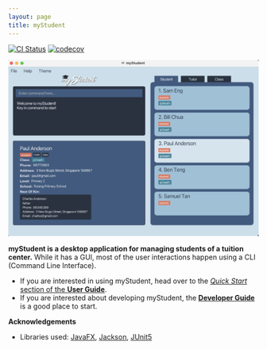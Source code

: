 ```yaml
---
layout: page
title: myStudent
---
```


[![CI Status](https://github.com/AY2223S1-CS2103T-F12-4/tp/actions/workflows/gradle.yml/badge.svg)](https://github.com/AY2223S1-CS2103T-F12-4/tp/actions)
[![codecov](https://codecov.io/gh/AY2223S1-CS2103T-F12-4/tp/branch/master/graph/badge.svg?token=78X4F4PMQX)](https://codecov.io/gh/AY2223S1-CS2103T-F12-4/tp)

![Ui](images/Ui.png)

**myStudent is a desktop application for managing students of a tuition center.** While it has a GUI, most of the user interactions happen using a CLI (Command Line Interface).

* If you are interested in using myStudent, head over to the [_Quick Start_ section of the **User Guide**](UserGuide.html#quick-start).
* If you are interested about developing myStudent, the [**Developer Guide**](DeveloperGuide.html) is a good place to start.


**Acknowledgements**

* Libraries used: [JavaFX](https://openjfx.io/), [Jackson](https://github.com/FasterXML/jackson), [JUnit5](https://github.com/junit-team/junit5)
